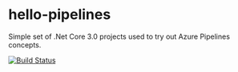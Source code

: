 # hello-pipelines
Simple set of .Net Core 3.0 projects used to try out Azure Pipelines concepts.

[![Build Status](https://dev.azure.com/ShahZain-Test/Hello%20Pipelines/_apis/build/status/shahzain.Pipelines-Demo-New?branchName=master)](https://dev.azure.com/ShahZain-Test/Hello%20Pipelines/_build/latest?definitionId=1&branchName=master)
